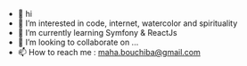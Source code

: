- 👋 hi
- 👀 I’m interested in code, internet, watercolor and spirituality 
- 🌱 I’m currently learning Symfony & ReactJs 
- 💞️ I’m looking to collaborate on ...
- 📫 How to reach me : maha.bouchiba@gmail.com

<!---
Mahabcb/Mahabcb is a ✨ special ✨ repository because its `README.md` (this file) appears on your GitHub profile.
You can click the Preview link to take a look at your changes.
--->
